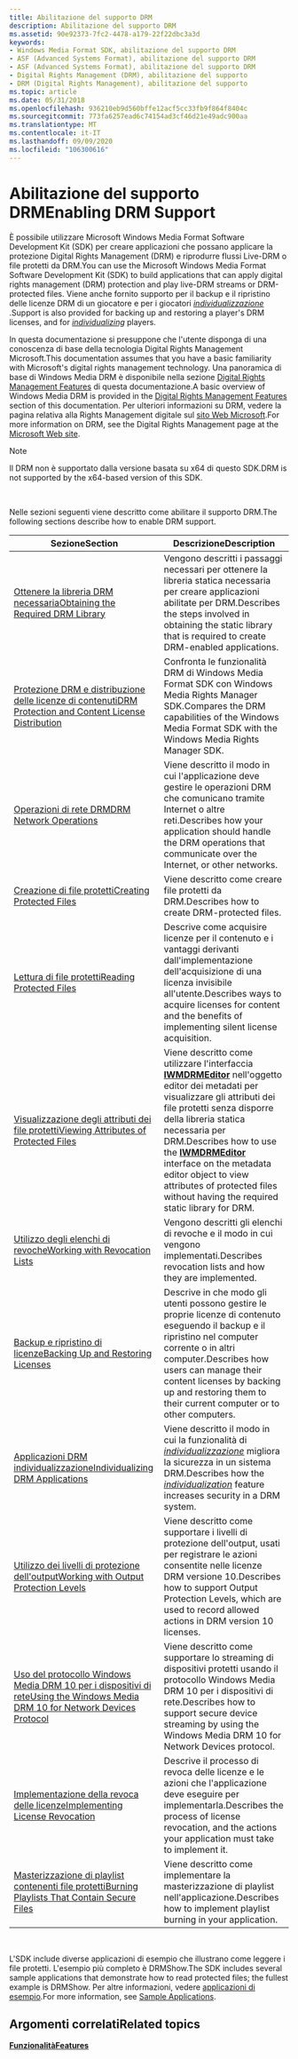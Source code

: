 ```yaml
---
title: Abilitazione del supporto DRM
description: Abilitazione del supporto DRM
ms.assetid: 90e92373-7fc2-4478-a179-22f22dbc3a3d
keywords:
- Windows Media Format SDK, abilitazione del supporto DRM
- ASF (Advanced Systems Format), abilitazione del supporto DRM
- ASF (Advanced Systems Format), abilitazione del supporto DRM
- Digital Rights Management (DRM), abilitazione del supporto
- DRM (Digital Rights Management), abilitazione del supporto
ms.topic: article
ms.date: 05/31/2018
ms.openlocfilehash: 936210eb9d560bffe12acf5cc33fb9f864f8404c
ms.sourcegitcommit: 773fa6257ead6c74154ad3cf46d21e49adc900aa
ms.translationtype: MT
ms.contentlocale: it-IT
ms.lasthandoff: 09/09/2020
ms.locfileid: "106300616"
---
```

# <a name="enabling-drm-support"></a><span data-ttu-id="284c0-108">Abilitazione del supporto DRM</span><span class="sxs-lookup"><span data-stu-id="284c0-108">Enabling DRM Support</span></span>

<span data-ttu-id="284c0-109">È possibile utilizzare Microsoft Windows Media Format Software Development Kit (SDK) per creare applicazioni che possano applicare la protezione Digital Rights Management (DRM) e riprodurre flussi Live-DRM o file protetti da DRM.</span><span class="sxs-lookup"><span data-stu-id="284c0-109">You can use the Microsoft Windows Media Format Software Development Kit (SDK) to build applications that can apply digital rights management (DRM) protection and play live-DRM streams or DRM-protected files.</span></span> <span data-ttu-id="284c0-110">Viene anche fornito supporto per il backup e il ripristino delle licenze DRM di un giocatore e per i giocatori [*individualizzazione*](wmformat-glossary.md) .</span><span class="sxs-lookup"><span data-stu-id="284c0-110">Support is also provided for backing up and restoring a player's DRM licenses, and for [*individualizing*](wmformat-glossary.md) players.</span></span>

<span data-ttu-id="284c0-111">In questa documentazione si presuppone che l'utente disponga di una conoscenza di base della tecnologia Digital Rights Management Microsoft.</span><span class="sxs-lookup"><span data-stu-id="284c0-111">This documentation assumes that you have a basic familiarity with Microsoft's digital rights management technology.</span></span> <span data-ttu-id="284c0-112">Una panoramica di base di Windows Media DRM è disponibile nella sezione [Digital Rights Management Features](digital-rights-management-features.md) di questa documentazione.</span><span class="sxs-lookup"><span data-stu-id="284c0-112">A basic overview of Windows Media DRM is provided in the [Digital Rights Management Features](digital-rights-management-features.md) section of this documentation.</span></span> <span data-ttu-id="284c0-113">Per ulteriori informazioni su DRM, vedere la pagina relativa alla Rights Management digitale sul [sito Web Microsoft](https://windows.microsoft.com/windows/products/windows-media).</span><span class="sxs-lookup"><span data-stu-id="284c0-113">For more information on DRM, see the Digital Rights Management page at the [Microsoft Web site](https://windows.microsoft.com/windows/products/windows-media).</span></span>

> [!Note]  
> <span data-ttu-id="284c0-114">Il DRM non è supportato dalla versione basata su x64 di questo SDK.</span><span class="sxs-lookup"><span data-stu-id="284c0-114">DRM is not supported by the x64-based version of this SDK.</span></span>

 

<span data-ttu-id="284c0-115">Nelle sezioni seguenti viene descritto come abilitare il supporto DRM.</span><span class="sxs-lookup"><span data-stu-id="284c0-115">The following sections describe how to enable DRM support.</span></span>



| <span data-ttu-id="284c0-116">Sezione</span><span class="sxs-lookup"><span data-stu-id="284c0-116">Section</span></span>                                                                                                                        | <span data-ttu-id="284c0-117">Descrizione</span><span class="sxs-lookup"><span data-stu-id="284c0-117">Description</span></span>                                                                                                                                                                                     |
|--------------------------------------------------------------------------------------------------------------------------------|-------------------------------------------------------------------------------------------------------------------------------------------------------------------------------------------------|
| [<span data-ttu-id="284c0-118">Ottenere la libreria DRM necessaria</span><span class="sxs-lookup"><span data-stu-id="284c0-118">Obtaining the Required DRM Library</span></span>](obtaining-the-required-drm-library.md)                                                   | <span data-ttu-id="284c0-119">Vengono descritti i passaggi necessari per ottenere la libreria statica necessaria per creare applicazioni abilitate per DRM.</span><span class="sxs-lookup"><span data-stu-id="284c0-119">Describes the steps involved in obtaining the static library that is required to create DRM-enabled applications.</span></span>                                                                               |
| [<span data-ttu-id="284c0-120">Protezione DRM e distribuzione delle licenze di contenuti</span><span class="sxs-lookup"><span data-stu-id="284c0-120">DRM Protection and Content License Distribution</span></span>](drm-protection-and-content-license-distribution.md)                         | <span data-ttu-id="284c0-121">Confronta le funzionalità DRM di Windows Media Format SDK con Windows Media Rights Manager SDK.</span><span class="sxs-lookup"><span data-stu-id="284c0-121">Compares the DRM capabilities of the Windows Media Format SDK with the Windows Media Rights Manager SDK.</span></span>                                                                                        |
| [<span data-ttu-id="284c0-122">Operazioni di rete DRM</span><span class="sxs-lookup"><span data-stu-id="284c0-122">DRM Network Operations</span></span>](drm-network-operations.md)                                                                           | <span data-ttu-id="284c0-123">Viene descritto il modo in cui l'applicazione deve gestire le operazioni DRM che comunicano tramite Internet o altre reti.</span><span class="sxs-lookup"><span data-stu-id="284c0-123">Describes how your application should handle the DRM operations that communicate over the Internet, or other networks.</span></span>                                                                          |
| [<span data-ttu-id="284c0-124">Creazione di file protetti</span><span class="sxs-lookup"><span data-stu-id="284c0-124">Creating Protected Files</span></span>](creating-protected-files.md)                                                                       | <span data-ttu-id="284c0-125">Viene descritto come creare file protetti da DRM.</span><span class="sxs-lookup"><span data-stu-id="284c0-125">Describes how to create DRM-protected files.</span></span>                                                                                                                                                    |
| [<span data-ttu-id="284c0-126">Lettura di file protetti</span><span class="sxs-lookup"><span data-stu-id="284c0-126">Reading Protected Files</span></span>](reading-protected-files.md)                                                                         | <span data-ttu-id="284c0-127">Descrive come acquisire licenze per il contenuto e i vantaggi derivanti dall'implementazione dell'acquisizione di una licenza invisibile all'utente.</span><span class="sxs-lookup"><span data-stu-id="284c0-127">Describes ways to acquire licenses for content and the benefits of implementing silent license acquisition.</span></span>                                                                                     |
| [<span data-ttu-id="284c0-128">Visualizzazione degli attributi dei file protetti</span><span class="sxs-lookup"><span data-stu-id="284c0-128">Viewing Attributes of Protected Files</span></span>](viewing-attributes-of-protected-files.md)                                             | <span data-ttu-id="284c0-129">Viene descritto come utilizzare l'interfaccia [**IWMDRMEditor**](/previous-versions/windows/desktop/api/wmsdkidl/nn-wmsdkidl-iwmdrmeditor) nell'oggetto editor dei metadati per visualizzare gli attributi dei file protetti senza disporre della libreria statica necessaria per DRM.</span><span class="sxs-lookup"><span data-stu-id="284c0-129">Describes how to use the [**IWMDRMEditor**](/previous-versions/windows/desktop/api/wmsdkidl/nn-wmsdkidl-iwmdrmeditor) interface on the metadata editor object to view attributes of protected files without having the required static library for DRM.</span></span> |
| [<span data-ttu-id="284c0-130">Utilizzo degli elenchi di revoche</span><span class="sxs-lookup"><span data-stu-id="284c0-130">Working with Revocation Lists</span></span>](working-with-revocation-lists.md)                                                             | <span data-ttu-id="284c0-131">Vengono descritti gli elenchi di revoche e il modo in cui vengono implementati.</span><span class="sxs-lookup"><span data-stu-id="284c0-131">Describes revocation lists and how they are implemented.</span></span>                                                                                                                                        |
| [<span data-ttu-id="284c0-132">Backup e ripristino di licenze</span><span class="sxs-lookup"><span data-stu-id="284c0-132">Backing Up and Restoring Licenses</span></span>](backing-up-and-restoring-licenses.md)                                                     | <span data-ttu-id="284c0-133">Descrive in che modo gli utenti possono gestire le proprie licenze di contenuto eseguendo il backup e il ripristino nel computer corrente o in altri computer.</span><span class="sxs-lookup"><span data-stu-id="284c0-133">Describes how users can manage their content licenses by backing up and restoring them to their current computer or to other computers.</span></span>                                                         |
| [<span data-ttu-id="284c0-134">Applicazioni DRM individualizzazione</span><span class="sxs-lookup"><span data-stu-id="284c0-134">Individualizing DRM Applications</span></span>](individualizing-drm-applications.md)                                                       | <span data-ttu-id="284c0-135">Viene descritto il modo in cui la funzionalità di [*individualizzazione*](wmformat-glossary.md) migliora la sicurezza in un sistema DRM.</span><span class="sxs-lookup"><span data-stu-id="284c0-135">Describes how the [*individualization*](wmformat-glossary.md) feature increases security in a DRM system.</span></span>                                                           |
| [<span data-ttu-id="284c0-136">Utilizzo dei livelli di protezione dell'output</span><span class="sxs-lookup"><span data-stu-id="284c0-136">Working with Output Protection Levels</span></span>](working-with-output-protection-levels.md)                                             | <span data-ttu-id="284c0-137">Viene descritto come supportare i livelli di protezione dell'output, usati per registrare le azioni consentite nelle licenze DRM versione 10.</span><span class="sxs-lookup"><span data-stu-id="284c0-137">Describes how to support Output Protection Levels, which are used to record allowed actions in DRM version 10 licenses.</span></span>                                                                         |
| [<span data-ttu-id="284c0-138">Uso del protocollo Windows Media DRM 10 per i dispositivi di rete</span><span class="sxs-lookup"><span data-stu-id="284c0-138">Using the Windows Media DRM 10 for Network Devices Protocol</span></span>](using-the-windows-media-drm-10-for-network-devices-protocol.md) | <span data-ttu-id="284c0-139">Viene descritto come supportare lo streaming di dispositivi protetti usando il protocollo Windows Media DRM 10 per i dispositivi di rete.</span><span class="sxs-lookup"><span data-stu-id="284c0-139">Describes how to support secure device streaming by using the Windows Media DRM 10 for Network Devices protocol.</span></span>                                                                                |
| [<span data-ttu-id="284c0-140">Implementazione della revoca delle licenze</span><span class="sxs-lookup"><span data-stu-id="284c0-140">Implementing License Revocation</span></span>](implementing-license-revocation.md)                                                         | <span data-ttu-id="284c0-141">Descrive il processo di revoca delle licenze e le azioni che l'applicazione deve eseguire per implementarla.</span><span class="sxs-lookup"><span data-stu-id="284c0-141">Describes the process of license revocation, and the actions your application must take to implement it.</span></span>                                                                                        |
| [<span data-ttu-id="284c0-142">Masterizzazione di playlist contenenti file protetti</span><span class="sxs-lookup"><span data-stu-id="284c0-142">Burning Playlists That Contain Secure Files</span></span>](burning-playlists-that-contain-secure-files.md)                                 | <span data-ttu-id="284c0-143">Viene descritto come implementare la masterizzazione di playlist nell'applicazione.</span><span class="sxs-lookup"><span data-stu-id="284c0-143">Describes how to implement playlist burning in your application.</span></span>                                                                                                                                |



 

<span data-ttu-id="284c0-144">L'SDK include diverse applicazioni di esempio che illustrano come leggere i file protetti. L'esempio più completo è DRMShow.</span><span class="sxs-lookup"><span data-stu-id="284c0-144">The SDK includes several sample applications that demonstrate how to read protected files; the fullest example is DRMShow.</span></span> <span data-ttu-id="284c0-145">Per altre informazioni, vedere [applicazioni di esempio](sample-applications.md).</span><span class="sxs-lookup"><span data-stu-id="284c0-145">For more information, see [Sample Applications](sample-applications.md).</span></span>

## <a name="related-topics"></a><span data-ttu-id="284c0-146">Argomenti correlati</span><span class="sxs-lookup"><span data-stu-id="284c0-146">Related topics</span></span>

<dl> <dt>

[<span data-ttu-id="284c0-147">**Funzionalità**</span><span class="sxs-lookup"><span data-stu-id="284c0-147">**Features**</span></span>](features.md)
</dt> </dl>

 

 




